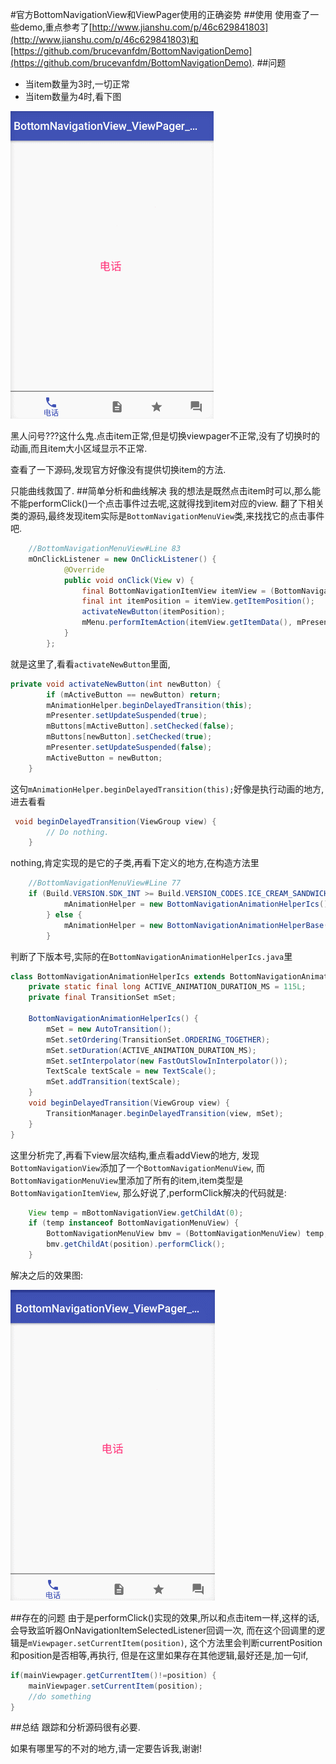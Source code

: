 #官方BottomNavigationView和ViewPager使用的正确姿势
##使用
使用查了一些demo,重点参考了[http://www.jianshu.com/p/46c629841803](http://www.jianshu.com/p/46c629841803)和[https://github.com/brucevanfdm/BottomNavigationDemo](https://github.com/brucevanfdm/BottomNavigationDemo).
##问题
* 当item数量为3时,一切正常
* 当item数量为4时,看下图

![gif1](https://raw.githubusercontent.com/Blankeer/BottomNavigationView_ViewPager_Demo/master/image/bottomview_1.gif)

黑人问号???这什么鬼.点击item正常,但是切换viewpager不正常,没有了切换时的动画,而且item大小区域显示不正常.

查看了一下源码,发现官方好像没有提供切换item的方法.

只能曲线救国了.
##简单分析和曲线解决
我的想法是既然点击item时可以,那么能不能performClick()一个点击事件过去呢,这就得找到item对应的view.
翻了下相关类的源码,最终发现item实际是`BottomNavigationMenuView`类,来找找它的点击事件吧.
```java
    //BottomNavigationMenuView#Line 83
    mOnClickListener = new OnClickListener() {
            @Override
            public void onClick(View v) {
                final BottomNavigationItemView itemView = (BottomNavigationItemView) v;
                final int itemPosition = itemView.getItemPosition();
                activateNewButton(itemPosition);
                mMenu.performItemAction(itemView.getItemData(), mPresenter, 0);
            }
        };
```
就是这里了,看看`activateNewButton`里面,
```java
private void activateNewButton(int newButton) {
        if (mActiveButton == newButton) return;
        mAnimationHelper.beginDelayedTransition(this);
        mPresenter.setUpdateSuspended(true);
        mButtons[mActiveButton].setChecked(false);
        mButtons[newButton].setChecked(true);
        mPresenter.setUpdateSuspended(false);
        mActiveButton = newButton;
    }
```
这句`mAnimationHelper.beginDelayedTransition(this);`好像是执行动画的地方,进去看看
```java
 void beginDelayedTransition(ViewGroup view) {
        // Do nothing.
    }
```
nothing,肯定实现的是它的子类,再看下定义的地方,在构造方法里
```java
    //BottomNavigationMenuView#Line 77
    if (Build.VERSION.SDK_INT >= Build.VERSION_CODES.ICE_CREAM_SANDWICH) {
            mAnimationHelper = new BottomNavigationAnimationHelperIcs();
        } else {
            mAnimationHelper = new BottomNavigationAnimationHelperBase();
        }
```
判断了下版本号,实际的在`BottomNavigationAnimationHelperIcs.java`里
```java
class BottomNavigationAnimationHelperIcs extends BottomNavigationAnimationHelperBase {
    private static final long ACTIVE_ANIMATION_DURATION_MS = 115L;
    private final TransitionSet mSet;

    BottomNavigationAnimationHelperIcs() {
        mSet = new AutoTransition();
        mSet.setOrdering(TransitionSet.ORDERING_TOGETHER);
        mSet.setDuration(ACTIVE_ANIMATION_DURATION_MS);
        mSet.setInterpolator(new FastOutSlowInInterpolator());
        TextScale textScale = new TextScale();
        mSet.addTransition(textScale);
    }
    void beginDelayedTransition(ViewGroup view) {
        TransitionManager.beginDelayedTransition(view, mSet);
    }
}
```
这里分析完了,再看下view层次结构,重点看addView的地方,
发现`BottomNavigationView`添加了一个`BottomNavigationMenuView`,
而`BottomNavigationMenuView`里添加了所有的item,item类型是`BottomNavigationItemView`,
那么好说了,performClick解决的代码就是:
```java
    View temp = mBottomNavigationView.getChildAt(0);
    if (temp instanceof BottomNavigationMenuView) {
        BottomNavigationMenuView bmv = (BottomNavigationMenuView) temp;
        bmv.getChildAt(position).performClick();
    }
```
解决之后的效果图:

![gif2](https://raw.githubusercontent.com/Blankeer/BottomNavigationView_ViewPager_Demo/master/image/bottomview_2.gif)

##存在的问题
由于是performClick()实现的效果,所以和点击item一样,这样的话,
会导致监听器OnNavigationItemSelectedListener回调一次,
而在这个回调里的逻辑是`mViewpager.setCurrentItem(position)`,
这个方法里会判断currentPosition和position是否相等,再执行,
但是在这里如果存在其他逻辑,最好还是,加一句if,
```java
if(mainViewpager.getCurrentItem()!=position) {
    mainViewpager.setCurrentItem(position);
    //do something
}
```
##总结
跟踪和分析源码很有必要.

如果有哪里写的不对的地方,请一定要告诉我,谢谢!
